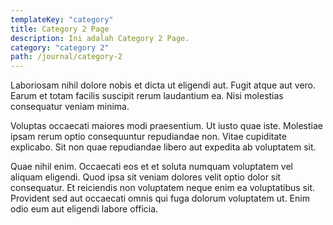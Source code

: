 ```yaml
---
templateKey: "category"
title: Category 2 Page
description: Ini adalah Category 2 Page.
category: "category 2"
path: /journal/category-2
---
```


Laboriosam nihil dolore nobis et dicta ut eligendi aut. Fugit atque aut vero. Earum et totam facilis suscipit rerum laudantium ea. Nisi molestias consequatur veniam minima.

Voluptas occaecati maiores modi praesentium. Ut iusto quae iste. Molestiae ipsam rerum optio consequuntur repudiandae non. Vitae cupiditate explicabo. Sit non quae repudiandae libero aut expedita ab voluptatem sit.

Quae nihil enim. Occaecati eos et et soluta numquam voluptatem vel aliquam eligendi. Quod ipsa sit veniam dolores velit optio dolor sit consequatur. Et reiciendis non voluptatem neque enim ea voluptatibus sit. Provident sed aut occaecati omnis qui fuga dolorum voluptatem ut. Enim odio eum aut eligendi labore officia.
